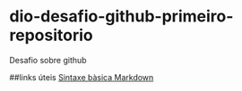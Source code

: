 # dio-desafio-github-primeiro-repositorio
Desafio sobre github

##links úteis
[Sintaxe bàsica Markdown](https://www.markdownguide.org/basic-syntax/)
